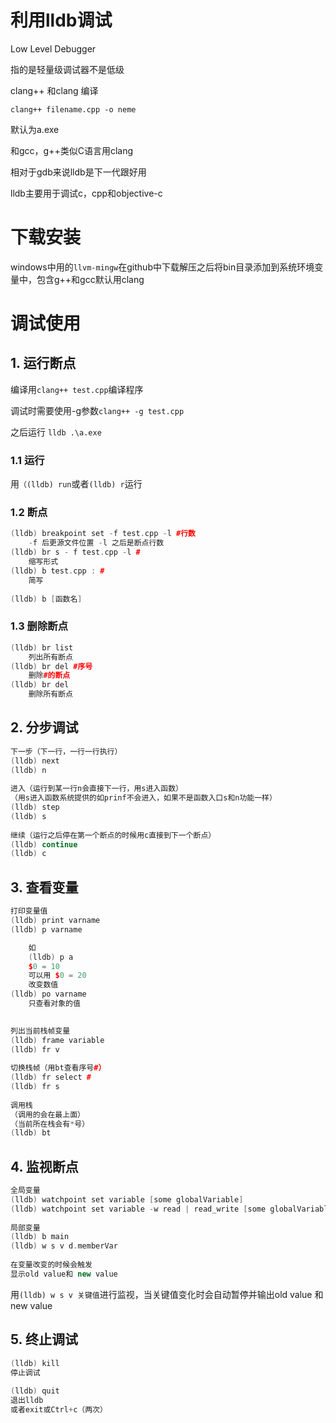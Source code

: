 # 利用lldb调试

Low Level Debugger

指的是轻量级调试器不是低级

clang++ 和clang 编译

`clang++ filename.cpp -o neme`

默认为a.exe

和gcc，g++类似C语言用clang

相对于gdb来说lldb是下一代跟好用

lldb主要用于调试c，cpp和objective-c



# 下载安装

windows中用的`llvm-mingw`在github中下载解压之后将bin目录添加到系统环境变量中，包含g++和gcc默认用clang



# 调试使用

## 1. 运行断点

编译用`clang++ test.cpp`编译程序

调试时需要使用-g参数`clang++ -g test.cpp`

之后运行 `lldb .\a.exe`

### 1.1 运行

用`（(lldb) run`或者`(lldb) r`运行



### 1.2 断点

```cpp
(lldb) breakpoint set -f test.cpp -l #行数
    -f 后更源文件位置 -l 之后是断点行数
(lldb) br s - f test.cpp -l #
    缩写形式
(lldb) b test.cpp : #
    简写
    
(lldb) b [函数名]
```



### 1.3 删除断点

```cpp
(lldb) br list
    列出所有断点
(lldb) br del #序号
    删除#的断点
(lldb) br del
    删除所有断点
```



## 2. 分步调试

```cpp
下一步（下一行，一行一行执行）
(lldb) next
(lldb) n
    
进入（运行到某一行n会直接下一行，用s进入函数）
（用s进入函数系统提供的如prinf不会进入，如果不是函数入口s和n功能一样）
(lldb) step
(lldb) s
    
继续（运行之后停在第一个断点的时候用c直接到下一个断点）
(lldb) continue
(lldb) c
```



## 3. 查看变量

```cpp
打印变量值
(lldb) print varname
(lldb) p varname

    如
    (lldb) p a
    $0 = 10
    可以用 $0 = 20
    改变数值
(lldb) po varname
    只查看对象的值

    
列出当前栈帧变量
(lldb) frame variable
(lldb) fr v
    
切换栈帧（用bt查看序号#）
(lldb) fr select #
(lldb) fr s
    
调用栈
（调用的会在最上面）
（当前所在栈会有*号）
(lldb) bt
```



## 4. 监视断点

```cpp
全局变量
(lldb) watchpoint set variable [some globalVariable]
(lldb) watchpoint set variable -w read | read_write [some globalVariable]
 
局部变量
(lldb) b main
(lldb) w s v d.memberVar
    
在变量改变的时候会触发
显示old value和 new value
```



用`(lldb) w s v 关键值`进行监视，当关键值变化时会自动暂停并输出old value 和new value





## 5. 终止调试

```cpp
(lldb) kill
停止调试
    
(lldb) quit
退出lldb
或者exit或Ctrl+c（两次）
```

